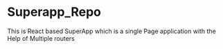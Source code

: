 # Superapp_Repo
This is React based SuperApp which is a single Page application with the Help of Multiple routers
